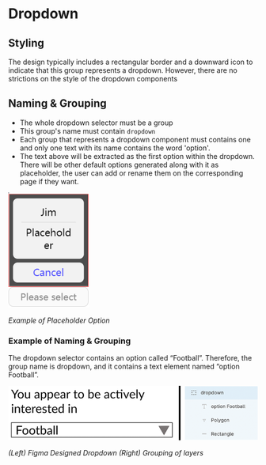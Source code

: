 # Dropdown 

## Styling
The design typically includes a rectangular border and a downward icon to indicate that this group represents a dropdown. However, there are no strictions on the style of the dropdown components

## Naming & Grouping
* The whole dropdown selector must be a group
* This group's name must contain `dropdown`
* Each group that represents a dropdown component must contains one and only one text with its name contains the word 'option'. 
* The text above will be extracted as the first option within the dropdown. There will be other default options generated along with it as placeholder, the user can add or rename them on the corresponding page if they want. 

![image showing dropdown_placeholder](https://github.com/ImagineThisNHS/ImagineThisNHS.github.io/blob/master/guidelines/assets/dropdown/dropdown.png?raw=true)

_Example of Placeholder Option_

### Example of Naming & Grouping
The dropdown selector contains an option called “Football”. Therefore, the group name is dropdown, and it contains a text element named “option Football”.

![image showing dropdown ui and grouping in figma](https://github.com/ImagineThisNHS/ImagineThisNHS.github.io/blob/master/guidelines/assets/dropdown/downdown%20fig%20combined.png?raw=true)

_(Left) Figma Designed Dropdown (Right) Grouping of layers_


